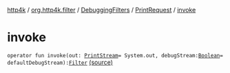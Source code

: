 [http4k](../../../index.md) / [org.http4k.filter](../../index.md) / [DebuggingFilters](../index.md) / [PrintRequest](index.md) / [invoke](./invoke.md)

# invoke

`operator fun invoke(out: `[`PrintStream`](http://docs.oracle.com/javase/6/docs/api/java/io/PrintStream.html)` = System.out, debugStream: `[`Boolean`](https://kotlinlang.org/api/latest/jvm/stdlib/kotlin/-boolean/index.html)` = defaultDebugStream): `[`Filter`](../../../org.http4k.core/-filter/index.md) [(source)](https://github.com/http4k/http4k/blob/master/http4k-core/src/main/kotlin/org/http4k/filter/DebuggingFilters.kt#L16)